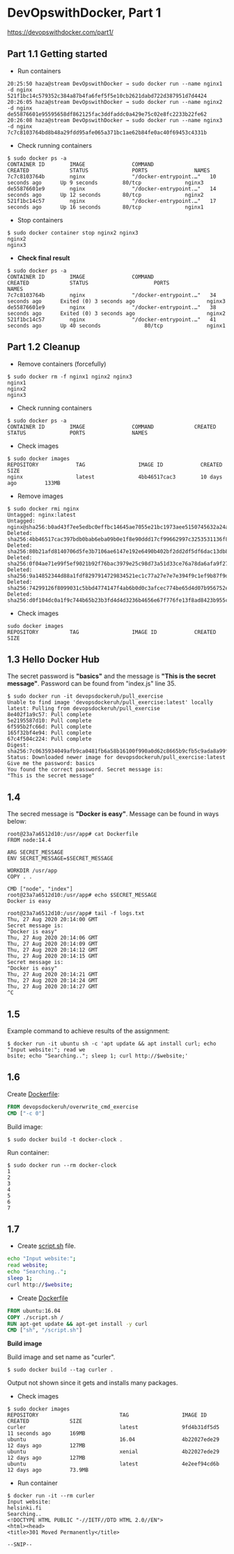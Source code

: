 # DevOpswithDocker, Part 1
https://devopswithdocker.com/part1/

## Part 1.1 Getting started

- Run containers
```shell session
20:25:50 haza@stream DevOpswithDocker → sudo docker run --name nginx1 -d nginx
521f1bc14c579352c384a87b4fa6fef5f5e10cb2621dabd722d387951d7d4424
20:26:05 haza@stream DevOpswithDocker → sudo docker run --name nginx2 -d nginx
de55876601e95595658df862125fac3ddfaddc0a429e75c02e8fc2233b22fe62
20:26:08 haza@stream DevOpswithDocker → sudo docker run --name nginx3 -d nginx
7c7c8103764bd8b48a29fdd95afe065a371bc1ae62b84fe0ac40f69453c4331b
```

- Check running containers
```shell session
$ sudo docker ps -a
CONTAINER ID        IMAGE               COMMAND                  CREATED             STATUS              PORTS               NAMES
7c7c8103764b        nginx               "/docker-entrypoint.…"   10 seconds ago      Up 9 seconds        80/tcp              nginx3
de55876601e9        nginx               "/docker-entrypoint.…"   14 seconds ago      Up 12 seconds       80/tcp              nginx2
521f1bc14c57        nginx               "/docker-entrypoint.…"   17 seconds ago      Up 16 seconds       80/tcp              nginx1
```

- Stop containers
```shell session
$ sudo docker container stop nginx2 nginx3
nginx2
nginx3
```

- **Check final result**
```shell session
$ sudo docker ps -a
CONTAINER ID        IMAGE               COMMAND                  CREATED             STATUS                     PORTS               NAMES
7c7c8103764b        nginx               "/docker-entrypoint.…"   34 seconds ago      Exited (0) 3 seconds ago                       nginx3
de55876601e9        nginx               "/docker-entrypoint.…"   38 seconds ago      Exited (0) 3 seconds ago                       nginx2
521f1bc14c57        nginx               "/docker-entrypoint.…"   41 seconds ago      Up 40 seconds              80/tcp              nginx1
```

## Part 1.2 Cleanup

- Remove containers (forcefully)
```shell session
$ sudo docker rm -f nginx1 nginx2 nginx3
nginx1
nginx2
nginx3
```

- Check running containers
```
$ sudo docker ps -a
CONTAINER ID        IMAGE               COMMAND             CREATED             STATUS              PORTS               NAMES
```

- Check images
```shell session
$ sudo docker images
REPOSITORY            TAG                 IMAGE ID            CREATED             SIZE
nginx                 latest              4bb46517cac3        10 days ago         133MB
```

- Remove images
```shell session
$ sudo docker rmi nginx
Untagged: nginx:latest
Untagged: nginx@sha256:b0ad43f7ee5edbc0effbc14645ae7055e21bc1973aee5150745632a24a752661
Deleted: sha256:4bb46517cac397bdb0bab6eba09b0e1f8e90ddd17cf99662997c3253531136f8
Deleted: sha256:80b21afd8140706d5fe3b7106ae6147e192e6490b402bf2dd2df5df6dac13db8
Deleted: sha256:0f04ae71e99f5ef9021b92f76bac3979e25c98d73a51d33ce76a78da6afa9f27
Deleted: sha256:9a14852344d88a1fdf8297914729834521ec1c77a27e7e7e394f9c1ef9b87f9d
Deleted: sha256:74299126f8099031c5bbd4774147f4ab6b0d0c3afcec774be65d4d07b956752e
Deleted: sha256:d0f104dc0a1f9c744b65b23b3fd4d4d3236b4656e67f776fe13f8ad8423b955c
```

- Check images
```
sudo docker images
REPOSITORY          TAG                 IMAGE ID            CREATED             SIZE
```

## 1.3 Hello Docker Hub

The secret password is **"basics"** and the message is **"This is the secret message"**. Password can be found from "index.js" line 35.

```shell session
$ sudo docker run -it devopsdockeruh/pull_exercise
Unable to find image 'devopsdockeruh/pull_exercise:latest' locally
latest: Pulling from devopsdockeruh/pull_exercise
8e402f1a9c57: Pull complete
5e2195587d10: Pull complete
6f595b2fc66d: Pull complete
165f32bf4e94: Pull complete
67c4f504c224: Pull complete
Digest: sha256:7c0635934049afb9ca0481fb6a58b16100f990a0d62c8665b9cfb5c9ada8a99f
Status: Downloaded newer image for devopsdockeruh/pull_exercise:latest
Give me the password: basics
You found the correct password. Secret message is:
"This is the secret message"
```

## 1.4

The secred message is **"Docker is easy"**. Message can be found in ways below:

```shell
root@23a7a6512d10:/usr/app# cat Dockerfile
FROM node:14.4

ARG SECRET_MESSAGE
ENV SECRET_MESSAGE=$SECRET_MESSAGE

WORKDIR /usr/app
COPY . .

CMD ["node", "index"]
root@23a7a6512d10:/usr/app# echo $SECRET_MESSAGE
Docker is easy
```

```shell
root@23a7a6512d10:/usr/app# tail -f logs.txt
Thu, 27 Aug 2020 20:14:00 GMT
Secret message is:
"Docker is easy"
Thu, 27 Aug 2020 20:14:06 GMT
Thu, 27 Aug 2020 20:14:09 GMT
Thu, 27 Aug 2020 20:14:12 GMT
Thu, 27 Aug 2020 20:14:15 GMT
Secret message is:
"Docker is easy"
Thu, 27 Aug 2020 20:14:21 GMT
Thu, 27 Aug 2020 20:14:24 GMT
Thu, 27 Aug 2020 20:14:27 GMT
^C
```

## 1.5

Example command to achieve results of the assignment:
```shell
$ docker run -it ubuntu sh -c 'apt update && apt install curl; echo "Input website:"; read we
bsite; echo "Searching.."; sleep 1; curl http://$website;'
```

## 1.6

Create [Dockerfile](exercise_1.6/Dockerfile):
```Dockerfile
FROM devopsdockeruh/overwrite_cmd_exercise
CMD ["-c 0"]
```

Build image:
```shell
$ sudo docker build -t docker-clock .
```

Run container:
```shell
$ sudo docker run --rm docker-clock
1
2
3
4
5
6
7
```

## 1.7

* Create [script.sh](exercise_1.7/script.sh) file.
```sh
echo "Input website:";
read website;
echo "Searching..";
sleep 1;
curl http://$website;
```

* Create [Dockerfile](exercise_1.7/Dockerfile)
```Dockerfile
FROM ubuntu:16.04
COPY ./script.sh /
RUN apt-get update && apt-get install -y curl
CMD ["sh", "/script.sh"]
```


**Build image**

Build image and set name as "curler".
```console
$ sudo docker build --tag curler .
```
Output not shown since it gets and installs many packages.

* Check images
```console
$ sudo docker images
REPOSITORY                          TAG                 IMAGE ID            CREATED             SIZE
curler                              latest              9fd4b31df5d5        11 seconds ago      169MB
ubuntu                              16.04               4b22027ede29        12 days ago         127MB
ubuntu                              xenial              4b22027ede29        12 days ago         127MB
ubuntu                              latest              4e2eef94cd6b        12 days ago         73.9MB
```

* Run container
```console
$ docker run -it --rm curler
Input website:
helsinki.fi
Searching..
<!DOCTYPE HTML PUBLIC "-//IETF//DTD HTML 2.0//EN">
<html><head>
<title>301 Moved Permanently</title>

--SNIP--
```

